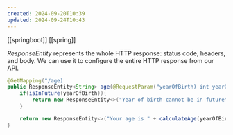 ```yaml
---
created: 2024-09-20T10:39
updated: 2024-09-24T10:43
---
```

[[springboot]] [[spring]]

*ResponseEntity* represents the whole HTTP response: status code, headers, and body. We can use it to configure the entire HTTP response from our API.

```java
@GetMapping("/age)
public ResponseEntity<String> age(@RequestParam("yearOfBirth) int yearOfBirth) {
	if(isInFuture(yearOfBirth)){
		return new ResponseEntity<>("Year of birth cannot be in future", HttpStatus.Bad_Request);
	}

	return new ResponseEntity<>("Your age is " + calculateAge(yearOfBirth), HttpStatus.OK);
}			
```